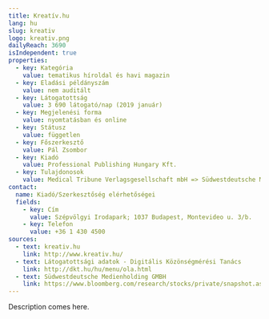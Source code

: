 ```yaml
---
title: Kreatív.hu
lang: hu
slug: kreativ
logo: kreativ.png
dailyReach: 3690
isIndependent: true
properties:
  - key: Kategória
    value: tematikus híroldal és havi magazin
  - key: Eladási példányszám
    value: nem auditált
  - key: Látogatottság
    value: 3 690 látogató/nap (2019 január)
  - key: Megjelenési forma
    value: nyomtatásban és online
  - key: Státusz
    value: független
  - key: Főszerkesztő
    value: Pál Zsombor
  - key: Kiadó
    value: Professional Publishing Hungary Kft.
  - key: Tulajdonosok
    value: Medical Tribune Verlagsgesellschaft mbH => Südwestdeutsche Medienholding GmbH
contact:
  name: Kiadó/Szerkesztőség elérhetőségei
  fields:
    - key: Cím
      value: Szépvölgyi Irodapark; 1037 Budapest, Montevideo u. 3/b.
    - key: Telefon
      value: +36 1 430 4500
sources:
  - text: kreativ.hu
    link: http://www.kreativ.hu/
  - text: Látogatottsági adatok - Digitális Közönségmérési Tanács
    link: http://dkt.hu/hu/menu/ola.html
  - text: Südwestdeutsche Medienholding GMBH
    link: https://www.bloomberg.com/research/stocks/private/snapshot.asp?privcapId=78977099
---
```


Description comes here.